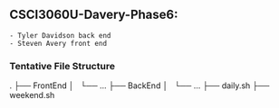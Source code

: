 ## CSCI3060U-Davery-Phase6:
	- Tyler Davidson back end
	- Steven Avery front end

### Tentative File Structure
.
├── FrontEnd
│   └── ...
├── BackEnd
│   └── ...
├── daily.sh
├── weekend.sh

